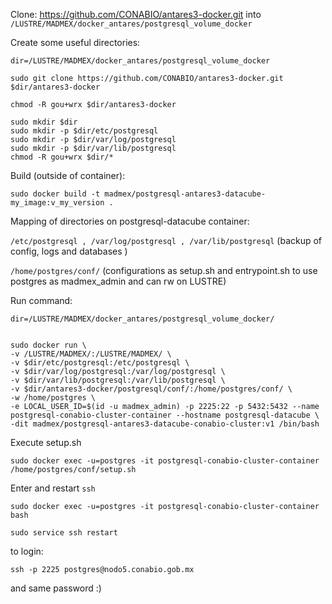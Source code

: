 Clone: https://github.com/CONABIO/antares3-docker.git into `/LUSTRE/MADMEX/docker_antares/postgresql_volume_docker`

Create some useful directories:

```
dir=/LUSTRE/MADMEX/docker_antares/postgresql_volume_docker

sudo git clone https://github.com/CONABIO/antares3-docker.git $dir/antares3-docker

chmod -R gou+wrx $dir/antares3-docker

sudo mkdir $dir
sudo mkdir -p $dir/etc/postgresql
sudo mkdir -p $dir/var/log/postgresql
sudo mkdir -p $dir/var/lib/postgresql
chmod -R gou+wrx $dir/*
```

Build (outside of container):

```
sudo docker build -t madmex/postgresql-antares3-datacube-my_image:v_my_version .
```

Mapping of directories on postgresql-datacube container:

`/etc/postgresql , /var/log/postgresql , /var/lib/postgresql` (backup of config, logs and databases )


`/home/postgres/conf/` (configurations as setup.sh and entrypoint.sh to use postgres as madmex_admin and can rw on LUSTRE)


Run command:

```
dir=/LUSTRE/MADMEX/docker_antares/postgresql_volume_docker/


sudo docker run \
-v /LUSTRE/MADMEX/:/LUSTRE/MADMEX/ \
-v $dir/etc/postgresql:/etc/postgresql \
-v $dir/var/log/postgresql:/var/log/postgresql \
-v $dir/var/lib/postgresql:/var/lib/postgresql \
-v $dir/antares3-docker/postgresql/conf/:/home/postgres/conf/ \
-w /home/postgres \
-e LOCAL_USER_ID=$(id -u madmex_admin) -p 2225:22 -p 5432:5432 --name postgresql-conabio-cluster-container --hostname postgresql-datacube \
-dit madmex/postgresql-antares3-datacube-conabio-cluster:v1 /bin/bash
```

Execute setup.sh

`
sudo docker exec -u=postgres -it postgresql-conabio-cluster-container /home/postgres/conf/setup.sh
`

Enter and restart `ssh`

```
sudo docker exec -u=postgres -it postgresql-conabio-cluster-container  bash

sudo service ssh restart
```

to login:

`
ssh -p 2225 postgres@nodo5.conabio.gob.mx
`

and same password :)

